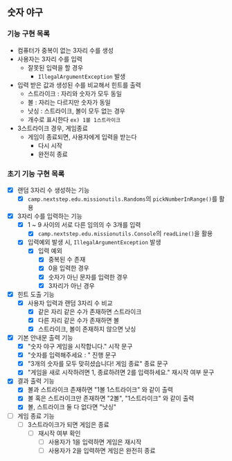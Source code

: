 ## 숫자 야구

### 기능 구현 목록
- 컴퓨터가 중복이 없는 3자리 수를 생성
- 사용자는 3자리 수를 입력
  - 잘못된 입력을 할 경우
    - `IllegalArgumentException` 발생
- 입력 받은 값과 생성된 수를 비교해서 힌트를 출력
  - 스트라이크 : 자리와 숫자가 모두 동일
  - 볼 : 자리는 다르지만 숫자가 동일
  - 낫싱 : 스트라이크, 볼이 모두 없는 경우
  - 개수로 표시한다 `ex) 1볼 1스트라이크`
- 3스트라이크 경우, 게임종료
  - 게임이 종료되면, 사용자에게 입력을 받는다
    - 다시 시작
    - 완전히 종료

### 초기 기능 구현 목록
- [x] 랜덤 3자리 수 생성하는 기능
  - [x] `camp.nextstep.edu.missionutils.Randoms`의 `pickNumberInRange()`를 활용
- [x] 3자리 수를 입력하는 기능
  - [x] 1 ~ 9 사이의 서로 다른 임의의 수 3개를 입력
    - [x] `camp.nextstep.edu.missionutils.Console`의 `readLine()`을 활용
  - [x] 입력예외 발생 시, `IllegalArgumentException` 발생
    - [x] 입력 예외
      - [x] 중복된 수 존재
      - [x] 0을 입력한 경우
      - [x] 숫자가 아닌 문자를 입력한 경우
      - [x] 3자리가 아닌 경우
- [x] 힌트 도출 기능
  - [x] 사용자 입력과 랜덤 3자리 수 비교
    - [x] 같은 자리 같은 수가 존재하면 스트라이크
    - [x] 다른 자리 같은 수가 존재하면 볼
    - [x] 스트라이크, 볼이 존재하지 않으면 낫싱
- [x] 기본 안내문 출력 기능
  - [x] "숫자 야구 게임을 시작합니다." 시작 문구
  - [x] "숫자를 입력해주세요 : " 진행 문구
  - [x] "3개의 숫자를 모두 맞히셨습니다! 게임 종료" 종료 문구
  - [x] "게임을 새로 시작하려면 1, 종료하려면 2를 입력하세요." 재시작 여부 문구
- [x] 결과 출력 기능
  - [x] 볼과 스트라이크 존재하면 "1볼 1스트라이크" 와 같이 출력
  - [x] 볼 혹은 스트라이크만 존재하면 "2볼", "1스트라이크" 와 같이 출력
  - [x] 볼, 스트라이크 둘 다 없다면 "낫싱"
- [ ] 게임 종료 기능
  - [ ] 3스트라이크가 되면 게임은 종료
    - [ ] 재시작 여부 확인
      - [ ] 사용자가 1을 입력하면 게임은 재시작
      - [ ] 사용자가 2을 입력하면 게임은 완전히 종료